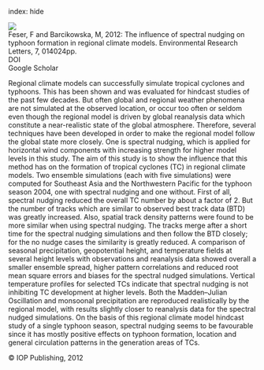 index: hide

<div class="Citation">
    <div class="Citation-thumb CitationThumb-linked"  data-href="https://doi.org/10.1088/1748-9326/7/1/014024">
      <img src="https://static.claimspace.cloud/climate-study-static/refs/thumbs/9/Feser_and_Barcikowska_2012-thumb.png" />
    </div>

  <div class="Citation-body">
    <div class="Citation-text">Feser, F and Barcikowska, M, 2012: The influence of spectral nudging on typhoon formation in regional climate models. <span class="Article-journal">Environmental Research Letters, </span><span class="Article-volume">7, </span>014024pp.</div>
    <div class="Citation-links">
      <div class="CitationLink" data-href="https://doi.org/10.1088/1748-9326/7/1/014024">
        <div class="CitationLink-icon CitationLink-Doi"></div>
        <div class="CitationLink-text">DOI</div>
      </div>
      <div class="CitationLink" data-href="https://scholar.google.com/scholar?q=10.1088/1748-9326/7/1/014024">
        <div class="CitationLink-icon CitationLink-Scholar"></div>
        <div class="CitationLink-text">Google Scholar</div>
      </div>
    </div>
  </div>
</div>

Regional climate models can successfully simulate tropical cyclones and typhoons. This has been shown and was evaluated for hindcast studies of the past few decades. But often global and regional weather phenomena are not simulated at the observed location, or occur too often or seldom even though the regional model is driven by global reanalysis data which constitute a near-realistic state of the global atmosphere. Therefore, several techniques have been developed in order to make the regional model follow the global state more closely. One is spectral nudging, which is applied for horizontal wind components with increasing strength for higher model levels in this study.  The aim of this study is to show the influence that this method has on the formation of tropical cyclones (TC) in regional climate models. Two ensemble simulations (each with five simulations) were computed for Southeast Asia and the Northwestern Pacific for the typhoon season 2004, one with spectral nudging and one without. First of all, spectral nudging reduced the overall TC number by about a factor of 2. But the number of tracks which are similar to observed best track data (BTD) was greatly increased. Also, spatial track density patterns were found to be more similar when using spectral nudging. The tracks merge after a short time for the spectral nudging simulations and then follow the BTD closely; for the no nudge cases the similarity is greatly reduced. A comparison of seasonal precipitation, geopotential height, and temperature fields at several height levels with observations and reanalysis data showed overall a smaller ensemble spread, higher pattern correlations and reduced root mean square errors and biases for the spectral nudged simulations. Vertical temperature profiles for selected TCs indicate that spectral nudging is not inhibiting TC development at higher levels. Both the Madden–Julian Oscillation and monsoonal precipitation are reproduced realistically by the regional model, with results slightly closer to reanalysis data for the spectral nudged simulations. On the basis of this regional climate model hindcast study of a single typhoon season, spectral nudging seems to be favourable since it has mostly positive effects on typhoon formation, location and general circulation patterns in the generation areas of TCs.

<div class="Citation-copy">
&copy; IOP Publishing, 2012
</div>
